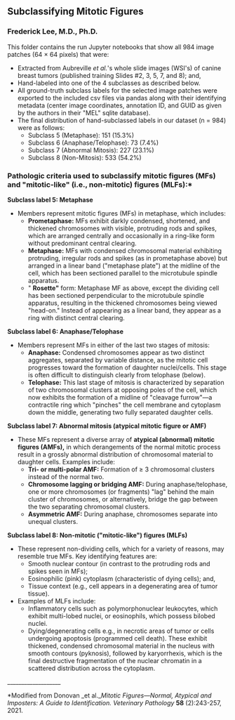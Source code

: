 ## Subclassifying Mitotic Figures
### Frederick Lee, M.D., Ph.D.

This folder contains the run Jupyter notebooks that show all 984 image patches (64 × 64 pixels) that were:

- Extracted from Aubreville _et al._'s whole slide images (WSI's) of canine breast tumors (published training Slides #2, 3, 5, 7, and 8); and,
- Hand-labeled into one of the 4 subclasses as described below.
- All ground-truth subclass labels for the selected image patches were exported to the included csv files via pandas along with their identifying metadata (center image coordinates, annotation ID, and GUID as given by the authors in their "MEL" sqlite database).
- The final distribution of hand-subclassed labels in our dataset (n = 984) were as follows:
  - Subclass 5 (Metaphase): 151 (15.3%)
  - Subclass 6 (Anaphase/Telophase): 73 (7.4%)
  - Subclass 7 (Abnormal Mitosis): 227 (23.1%)
  - Subclass 8 (Non-Mitosis): 533 (54.2%)

### Pathologic criteria used to subclassify mitotic figures (MFs) and "mitotic-like" (i.e., non-mitotic) figures (MLFs):\*

**Subclass label 5: Metaphase**

- Members represent mitotic figures (MFs) in metaphase, which includes:
  - **Prometaphase:** MFs exhibit darkly condensed, shortened, and thickened chromosomes with visible, protruding rods and spikes, which are arranged centrally and occasionally in a ring-like form without predominant central clearing.
  - **Metaphase:** MFs with condensed chromosomal material exhibiting protruding, irregular rods and spikes (as in prometaphase above) but arranged in a linear band ("metaphase plate") at the midline of the cell, which has been sectioned parallel to the microtubule spindle apparatus.
  - " **Rosette"** form: Metaphase MF as above, except the dividing cell has been sectioned perpendicular to the microtubule spindle apparatus, resulting in the thickened chromosomes being viewed "head-on." Instead of appearing as a linear band, they appear as a ring with distinct central clearing.

**Subclass label 6: Anaphase/Telophase**

- Members represent MFs in either of the last two stages of mitosis:
  - **Anaphase:** Condensed chromosomes appear as two distinct aggregates, separated by variable distance, as the mitotic cell progresses toward the formation of daughter nuclei/cells. This stage is often difficult to distinguish clearly from telophase (below).
  - **Telophase:** This last stage of mitosis is characterized by separation of two chromosomal clusters at opposing poles of the cell, which now exhibits the formation of a midline of "cleavage furrow"—a contractile ring which "pinches" the cell membrane and cytoplasm down the middle, generating two fully separated daughter cells.

**Subclass label 7: Abnormal mitosis (atypical mitotic figure or AMF)**

- These MFs represent a diverse array of **atypical (abnormal) mitotic figures (AMFs),** in which derangements of the normal mitotic process result in a grossly abnormal distribution of chromosomal material to daughter cells. Examples include:
  - **Tri- or multi-polar AMF:** Formation of ≥ 3 chromosomal clusters instead of the normal two.
  - **Chromosome lagging or bridging AMF:** During anaphase/telophase, one or more chromosomes (or fragments) "lag" behind the main cluster of chromosomes, or alternatively, bridge the gap between the two separating chromosomal clusters.
  - **Asymmetric AMF:** During anaphase, chromosomes separate into unequal clusters.

**Subclass label 8: Non-mitotic ("mitotic-like") figures (MLFs)**

- These represent non-dividing cells, which for a variety of reasons, may resemble true MFs. Key identifying features are:
  - Smooth nuclear contour (in contrast to the protruding rods and spikes seen in MFs);
  - Eosinophilic (pink) cytoplasm (characteristic of dying cells); and,
  - Tissue context (e.g., cell appears in a degenerating area of tumor tissue).
- Examples of MLFs include:
  - Inflammatory cells such as polymorphonuclear leukocytes, which exhibit multi-lobed nuclei, or eosinophils, which possess bilobed nuclei.
  - Dying/degenerating cells e.g., in necrotic areas of tumor or cells undergoing apoptosis (programmed cell death). These exhibit thickened, condensed chromosomal material in the nucleus with smooth contours (pyknosis), followed by karyorrhexis, which is the final destructive fragmentation of the nuclear chromatin in a scattered distribution across the cytoplasm.

\_\_\_\_\_\_\_\_\_\_\_\_\_\_\_\_\_\_\_

\*Modified from Donovan _et al.__Mitotic Figures—Normal, Atypical and Imposters: A Guide to Identification. Veterinary Pathology_ **58** (2):243-257, 2021.
